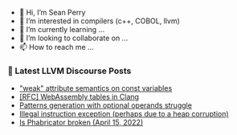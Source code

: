 - 👋 Hi, I’m Sean Perry
- 👀 I’m interested in compilers (c++, COBOL, llvm)
- 🌱 I’m currently learning ...
- 💞️ I’m looking to collaborate on ...
- 📫 How to reach me ...

<!---
s66perry/s66perry is a ✨ special ✨ repository because its `README.md` (this file) appears on your GitHub profile.
You can click the Preview link to take a look at your changes.
--->
### 📕 Latest LLVM Discourse Posts

<!-- DISCOURSE-LLVM:START -->
- [&quot;weak&quot; attribute semantics on const variables](https://discourse.llvm.org/t/weak-attribute-semantics-on-const-variables/62311#post_2)
- [[RFC] WebAssembly tables in Clang](https://discourse.llvm.org/t/rfc-webassembly-tables-in-clang/62049#post_3)
- [Patterns generation with optional operands struggle](https://discourse.llvm.org/t/patterns-generation-with-optional-operands-struggle/62180#post_4)
- [Illegal instruction exception &lpar;perhaps due to a heap corruption&rpar;](https://discourse.llvm.org/t/illegal-instruction-exception-perhaps-due-to-a-heap-corruption/62365#post_12)
- [Is Phabricator broken &lpar;April 15, 2022&rpar;](https://discourse.llvm.org/t/is-phabricator-broken-april-15-2022/61807#post_4)
<!-- DISCOURSE-LLVM:END -->
